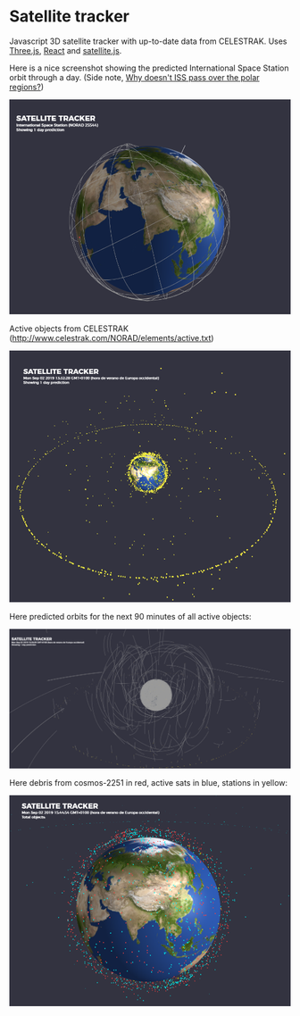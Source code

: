 Satellite tracker
=================

Javascript 3D satellite tracker with up-to-date data from CELESTRAK. Uses [Three.js](https://threejs.org/), [React](https://reactjs.org/) and [satellite.js](https://github.com/shashwatak/satellite-js). 

Here is a nice screenshot showing the predicted International Space Station orbit through a day. (Side note, [Why doesn't ISS pass over the polar regions?](https://space.stackexchange.com/questions/5297/why-doesnt-iss-pass-over-the-polar-regions))

![International Space Station](screenshots/01.png)

Active objects from CELESTRAK (http://www.celestrak.com/NORAD/elements/active.txt)

![Active satellites](screenshots/02.png)

Here predicted orbits for the next 90 minutes of all active objects: 

![active orbits](screenshots/03.png)

Here debris from cosmos-2251 in red, active sats in blue, stations in yellow: 

![debris](screenshots/04.png)